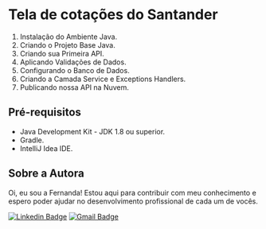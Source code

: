# Tela de cotações do Santander
1. Instalação do Ambiente Java.
2. Criando o Projeto Base Java.
3. Criando sua Primeira API.
4. Aplicando Validações de Dados.
5. Configurando o Banco de Dados.
6. Criando a Camada Service e Exceptions Handlers.
7. Publicando nossa API na Nuvem.

## Pré-requisitos
- Java Development Kit - JDK 1.8 ou superior. <br>
- Gradle. <br>
- IntelliJ Idea IDE. <br>

## Sobre a Autora
Oi, eu sou a Fernanda! Estou aqui para contribuir com meu conhecimento e espero poder ajudar no desenvolvimento profissional de cada um de vocês.

[![Linkedin Badge](https://img.shields.io/badge/-Fernanda_Maki_Hirose-blue?style=flat-square&logo=Linkedin&logoColor=white&link=https://www.linkedin.com/in/fernanda-maki-hirose-801117208/)](https://www.linkedin.com/in/fernanda-maki-hirose-801117208/)  [![Gmail Badge](https://img.shields.io/badge/-femahi2020@gmail.com-c14438?style=flat-square&logo=Gmail&logoColor=white&link=mailto:femahi2020@gmail.com)](mailto:femahi2020@gmail.com)


